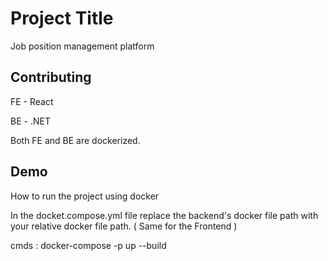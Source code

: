 
# Project Title

Job position management platform


## Contributing

FE - React 

BE - .NET

Both FE and BE are dockerized.


## Demo

How to run the project using docker


In the docket.compose.yml file replace the backend's docker file path with your relative docker file path. ( Same for the Frontend )

cmds : 
docker-compose -p <project-name> up --build




